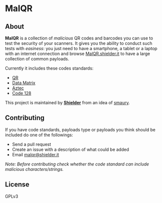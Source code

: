 # MalQR

## About
**MalQR** is a collection of *malicious* QR codes and barcodes you can use to test the security of your scanners. It gives you the ability to conduct such tests with *easiness*: you just need to have a smartphone, a tablet or a laptop with an internet connection and browse [MalQR.shielder.it](http://malqr.shielder.it "MalQR") to have a large collection of common payloads.

Currently it includes these codes standards:
- [QR](https://en.wikipedia.org/wiki/QR_code)
- [Data Matrix](https://en.wikipedia.org/wiki/Data_Matrix)
- [Aztec](https://en.wikipedia.org/wiki/Aztec_Code)
- [Code 128](https://en.wikipedia.org/wiki/Code_128)

This project is maintained by [**Shielder**](https://shielder.it "Shielder") from an idea of [smaury](https://twitter.com/smaury92 "smaury").

## Contributing
If you have code standards, payloads type or payloads you think should be included do one of the followings:
- Send a pull request
- Create an issue with a description of what could be added
- Email malqr@shielder.it

*Note: Before contributing check whether the code standard can include malicious characters/strings.*

License
----
GPLv3
